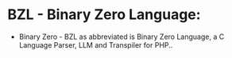 # BZL - Binary Zero Language:

* Binary Zero - BZL as abbreviated is Binary Zero Language, a C Language Parser, LLM and Transpiler for PHP..
